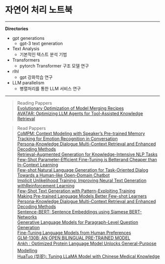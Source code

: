 # 자연어 처리 노트북
---
<b>Directories</b>
* gpt generations
  - gpt-3 text generation
* Text Analysis
  - 기본적인 텍스트 분석 기법
* Transformers
  - pytorch Transformer 구조 모델 연구
* rlhl
  - gpt 강화학습 연구
* LLM parallelism
  - 병렬처리를 통한 LLM 서비스 연구
---

> Reading Pappers \
[Evolutionary Optimization of Model Merging Recipes](https://arxiv.org/pdf/2403.13187) \
[AVATAR: Optimizing LLM Agents for Tool-Assisted Knowledge Retrieval](https://arxiv.org/pdf/2406.11200v2)



> Read Pappers \
[CoMPM: Context Modeling with Speaker’s Pre-trained Memory Tracking for Emotion Recognition in Conversation](https://arxiv.org/pdf/2108.11626.pdf) \
[Persona-Knowledge Dialogue Multi-Context Retrieval and Enhanced Decoding Methods](https://arxiv.org/pdf/2207.13919.pdf)\
[Retrieval-Augmented Generation for Knowledge-Intensive NLP Tasks](https://arxiv.org/pdf/2005.11401.pdf)\
[Few-Shot Parameter-Efficient Fine-Tuning is Betterand Cheaper than In-Context Learning](https://arxiv.org/pdf/2205.05638.pdf)\
[Few-shot Natural Language Generation for Task-Oriented Dialog](https://aclanthology.org/2020.findings-emnlp.17.pdf)\
[Towards a Human-like Open-Domain Chatbot](https://arxiv.org/pdf/2001.09977.pdf)\
[Implicit Unlikelihood Training: Improving Neural Text Generation withReinforcement Learning](https://arxiv.org/pdf/2101.04229.pdf)\
[Few-Shot Text Generation with Pattern-Exploiting Training](https://aclanthology.org/2021.emnlp-main.32.pdf)\
[Making Pre-trained Language Models Better Few-shot Learners](https://aclanthology.org/2021.acl-long.295.pdf)\
[Persona-Knowledge Dialogue Multi-Context Retrieval and Enhanced Decoding Methods](https://arxiv.org/pdf/2207.13919.pdf)\
[Sentence-BERT: Sentence Embeddings using Siamese BERT-Networks](https://arxiv.org/pdf/1908.10084.pdf)\
[Generative Language Models for Paragraph-Level Question Generation](https://arxiv.org/pdf/2210.03992v3.pdf)\
[Fine-Tuning Language Models from Human Preferences](https://arxiv.org/pdf/1909.08593v2.pdf) \
[GLM-130B: AN OPEN BILINGUAL PRE-TRAINED MODEL](https://arxiv.org/pdf/2210.02414v1.pdf) \
[Ankh : Optimized Protein Language Model Unlocks General-Purpose Modelling](https://arxiv.org/ftp/arxiv/papers/2301/2301.06568.pdf)\
[HuaTuo (华驼): Tuning LLaMA Model with Chinese Medical Knowledge](https://arxiv.org/pdf/2304.06975v1.pdf)
